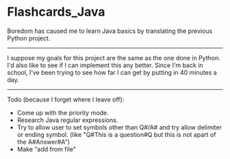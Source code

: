 Flashcards_Java
===============

Boredom has caused me to learn Java basics by translating the previous Python project.

---

I suppose my goals for this project are the same as the one done in Python. I'd also like to see if I can implement this any better. Since I'm back in school, I've been trying to see how far I can get by putting in 40 minutes a day.

---

Todo (because I forget where I leave off):
- Come up with the priority mode.
- Research Java regular expressions.
- Try to allow user to set symbols other than Q#/A# and try allow delimiter or ending symbol. 
		(like "Q#This is a question#Q but this is not apart of the A#Answer#A")
- Make "add from file"
